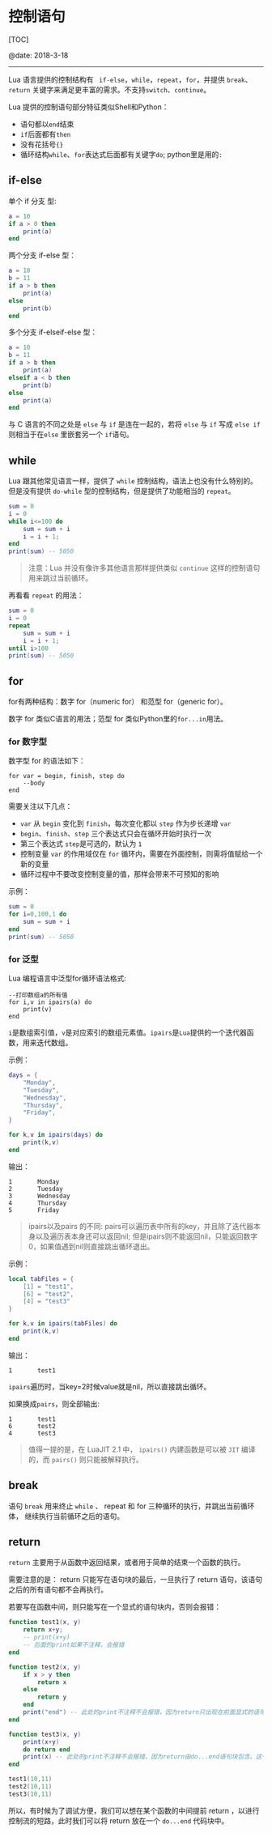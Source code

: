 ﻿# 控制语句

[TOC]

@date: 2018-3-18

---

Lua 语言提供的控制结构有 ` if-else`，`while`，`repeat`，`for`，并提供 `break`、`return` 关键字来满足更丰富的需求。不支持`switch`、`continue`。 

Lua 提供的控制语句部分特征类似Shell和Python：

- 语句都以`end`结束
- `if`后面都有`then`
- 没有花括号`{}`
- 循环结构`while`、`for`表达式后面都有关键字`do`; python里是用的`:`

##  if-else

单个 if 分支 型:
``` lua
a = 10
if a > 0 then
	print(a)
end
```

两个分支 if-else 型：
``` lua
a = 10
b = 11
if a > b then
	print(a)
else
	print(b)
end
```

多个分支 if-elseif-else 型：
``` lua
a = 10
b = 11
if a > b then
	print(a)
elseif a < b then
	print(b)
else
	print(a)
end
```

与 C 语言的不同之处是 `else` 与 `if` 是连在一起的，若将 `else` 与 `if` 写成 `else if` 则相当于在`else` 里嵌套另一个 `if`语句。


## while

Lua 跟其他常见语言一样，提供了 `while` 控制结构，语法上也没有什么特别的。但是没有提供 `do-while` 型的控制结构，但是提供了功能相当的 `repeat`。 

``` lua
sum = 0
i = 0
while i<=100 do
	sum = sum + i
	i = i + 1;
end
print(sum) -- 5050
```

>注意：Lua 并没有像许多其他语言那样提供类似 `continue` 这样的控制语句用来跳过当前循环。

再看看 `repeat` 的用法：
``` lua
sum = 0
i = 0
repeat
	sum = sum + i
	i = i + 1;
until i>100
print(sum) -- 5050
```

## for

for有两种结构：数字 for（numeric for） 和范型 for（generic for）。

数字 for 类似C语言的用法；范型 for 类似Python里的`for...in`用法。

### for 数字型

数字型 for 的语法如下：
```
for var = begin, finish, step do
	--body
end
```

需要关注以下几点： 

- `var` 从 `begin` 变化到 `finish`，每次变化都以 `step` 作为步长递增 `var`
- `begin`、`finish`、`step` 三个表达式只会在循环开始时执行一次 
- 第三个表达式 `step`是可选的，默认为 `1`
- 控制变量 `var` 的作用域仅在 `for` 循环内，需要在外面控制，则需将值赋给一个新的变量 
- 循环过程中不要改变控制变量的值，那样会带来不可预知的影响

示例：
``` lua
sum = 0
for i=0,100,1 do
	sum = sum + i
end
print(sum) -- 5050
```

### for 泛型

Lua 编程语言中泛型for循环语法格式:
```
--打印数组a的所有值  
for i,v in ipairs(a) do 
	print(v) 
end  
```

`i`是数组索引值，`v`是对应索引的数组元素值。`ipairs`是`Lua`提供的一个迭代器函数，用来迭代数组。

示例：
``` lua
days = {
	"Monday",
	"Tuesday",
	"Wednesday",
	"Thursday",
	"Friday",
}

for k,v in ipairs(days) do
	print(k,v)
end
```
输出：
```
1       Monday
2       Tuesday
3       Wednesday
4       Thursday
5       Friday
```

>ipairs以及pairs 的不同:
pairs可以遍历表中所有的key，并且除了迭代器本身以及遍历表本身还可以返回nil; 但是ipairs则不能返回nil，只能返回数字0，如果值遇到nil则直接跳出循环退出。

示例：
``` lua
local tabFiles = {  
	[1] = "test1",  
	[6] = "test2",  
	[4] = "test3"  
}  

for k,v in ipairs(tabFiles) do
	print(k,v)
end
```
输出：
```
1       test1
``` 
`ipairs`遍历时，当key=2时候value就是nil，所以直接跳出循环。    

如果换成`pairs`，则全部输出:
```
1       test1
6       test2
4       test3
```

>值得一提的是，在 LuaJIT 2.1 中， `ipairs()` 内建函数是可以被 `JIT` 编译的，而 `pairs()` 则只能被解释执行。


## break
语句 `break` 用来终止 `while` 、 repeat 和 for 三种循环的执行，并跳出当前循环体， 继续执行当前循环之后的语句。

## return

`return` 主要用于从函数中返回结果，或者用于简单的结束一个函数的执行。  

需要注意的是： return 只能写在语句块的最后，一旦执行了 return 语句，该语句之后的所有语句都不会再执行。  

若要写在函数中间，则只能写在一个显式的语句块内，否则会报错：
``` lua
function test1(x, y)
	return x+y;
	-- print(x+y)
	-- 后面的print如果不注释，会报错
end

function test2(x, y)
	if x > y then
		return x
	else
		return y
	end
	print("end") -- 此处的print不注释不会报错，因为return只出现在前面显式的语句块
end

function test3(x, y)
	print(x+y)
	do return end
	print(x) -- 此处的print不注释不会报错，因为return由do...end语句块包含。这一行语句永远不会执行到
end

test1(10,11)
test2(10,11)
test3(10,11)
```

所以，有时候为了调试方便，我们可以想在某个函数的中间提前 return ，以进行控制流的短路，此时我们可以将 return 放在一个 `do...end` 代码块中。


